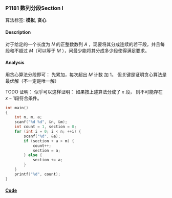 ### P1181 数列分段Section I

算法标签: **模拟**, **贪心**


#### Description

对于给定的一个长度为 $N$ 的正整数数列 $A$ ，现要将其分成连续的若干段，并且每段和不超过 $M$（可以等于 $M$ ），问最少能将其分成多少段使得满足要求。

#### Analysis

用贪心算法分段即可： 先累加，每次超出 $M$ 计数 加 1。 但关键是证明贪心算法是最优解（不一定是唯一解）

TODO 证明： 似乎可以这样证明： 如果按上述算法分成了 $x$ 段， 则不可能存在 $x-1$段符合条件。 

```cpp
int main()
{
    int n, m, a;
    scanf("%d %d", &n, &m);
    int count = 1, section = 0;
    for (int i = 0; i < n; ++i) {
        scanf("%d", &a);
        if (section + a > m) {
            count++;
            section = a;
        } else {
            section += a;
        }
    }
    printf("%d", count);
}
```

#### [Code](../cpp/p1181.cpp)
